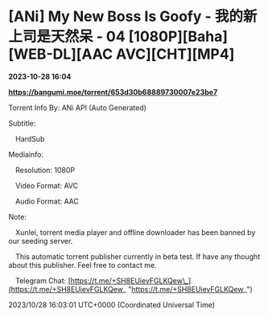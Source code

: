 # [ANi] My New Boss Is Goofy - 我的新上司是天然呆 - 04 [1080P][Baha][WEB-DL][AAC AVC][CHT][MP4]

**2023-10-28 16:04**

**https://bangumi.moe/torrent/653d30b68889730007e23be7**

Torrent Info By: ANi API (Auto Generated)

Subtitle:

 HardSub

Mediainfo:

 Resolution: 1080P

 Video Format: AVC

 Audio Format: AAC

  

Note:

 Xunlei, torrent media player and offline downloader has been banned by our seeding server.

 This automatic torrent publisher currently in beta test. If have any thought about this publisher. Feel free to contact me.

 Telegram Chat: [https://t.me/+SH8EUievFGLKQew\_](https://t.me/+SH8EUievFGLKQew_ "https://t.me/+SH8EUievFGLKQew_")

2023/10/28 16:03:01 UTC+0000 (Coordinated Universal Time)